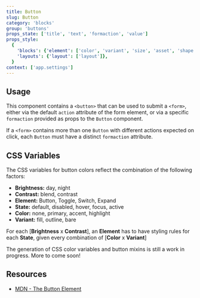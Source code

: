 ```yaml
---
title: Button
slug: Button
category: 'blocks'
group: 'buttons'
props_state: ['title', 'text', 'formaction', 'value']
props_style:
  {
    'blocks': {'element': ['color', 'variant', 'size', 'asset', 'shape']},
    'layouts': {'layout': ['layout']},
  }
context: ['app.settings']
---
```


## Usage

This component contains a `<button>` that can be used to submit a `<form>`, either via the default `action` attribute of the form element, or via a specific `formaction` provided as props to the `Button` component.

If a `<form>` contains more than one `Button` with different actions expected on click, each `Button` must have a distinct `formaction` attribute.

## CSS Variables

The CSS variables for button colors reflect the combination of the following factors:

- **Brightness:** day, night
- **Contrast:** blend, contrast
- **Element:** Button, Toggle, Switch, Expand
- **State:** default, disabled, hover, focus, active
- **Color:** none, primary, accent, highlight
- **Variant:** fill, outline, bare

For each [**Brightness** x **Contrast**], an **Element** has to have styling rules for each **State**, given every combination of [**Color** x **Variant**]

<p class="feedback bare emoji:default"> The generation of  CSS color variables and button mixins is still a work in progress. More to come soon!</p>

## Resources

- [MDN - The Button Element](https://developer.mozilla.org/en-US/docs/Web/HTML/Element/button)
